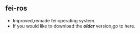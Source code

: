 ## fei-ros
* Improved,remade fei operating system.
* If you would like to download the **_older_** version,go to here.
